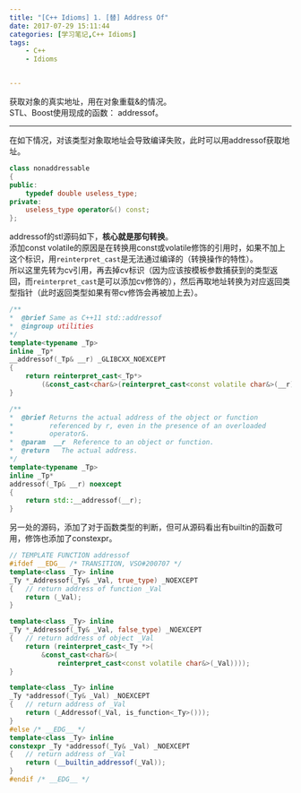 ```yaml
---
title: "[C++ Idioms] 1. [替] Address Of"
date: 2017-07-29 15:11:44
categories: [学习笔记,C++ Idioms]
tags:
    - C++
    - Idioms


---
```

获取对象的真实地址，用在对象重载&的情况。  
STL、Boost使用现成的函数： addressof。  <!-- more -->

-------
在如下情况，对该类型对象取地址会导致编译失败，此时可以用addressof获取地址。  
```c++
class nonaddressable
{
public:
	typedef double useless_type;
private:
	useless_type operator&() const;
};
```

addressof的stl源码如下，**核心就是那句转换**。  
添加const volatile的原因是在转换用const或volatile修饰的引用时，如果不加上这个标识，用`reinterpret_cast`是无法通过编译的（转换操作的特性）。  
所以这里先转为cv引用，再去掉cv标识（因为应该按模板参数捕获到的类型返回，而`reinterpret_cast`是可以添加cv修饰的），然后再取地址转换为对应返回类型指针（此时返回类型如果有带cv修饰会再被加上去）。

```c++
/**
*  @brief Same as C++11 std::addressof
*  @ingroup utilities
*/
template<typename _Tp>
inline _Tp*
__addressof(_Tp& __r) _GLIBCXX_NOEXCEPT
{
	return reinterpret_cast<_Tp*>
		(&const_cast<char&>(reinterpret_cast<const volatile char&>(__r)));
}

/**
*  @brief Returns the actual address of the object or function
*         referenced by r, even in the presence of an overloaded
*         operator&.
*  @param  __r  Reference to an object or function.
*  @return   The actual address.
*/
template<typename _Tp>
inline _Tp*
addressof(_Tp& __r) noexcept
{
	return std::__addressof(__r);
}

```


另一处的源码，添加了对于函数类型的判断，但可从源码看出有builtin的函数可用，修饰也添加了constexpr。
```c++
// TEMPLATE FUNCTION addressof
#ifdef __EDG__ /* TRANSITION, VSO#200707 */
template<class _Ty> inline
_Ty *_Addressof(_Ty& _Val, true_type) _NOEXCEPT
{	// return address of function _Val
	return (_Val);
}

template<class _Ty> inline
_Ty *_Addressof(_Ty& _Val, false_type) _NOEXCEPT
{	// return address of object _Val
	return (reinterpret_cast<_Ty *>(
		&const_cast<char&>(
			reinterpret_cast<const volatile char&>(_Val))));
}

template<class _Ty> inline
_Ty *addressof(_Ty& _Val) _NOEXCEPT
{	// return address of _Val
	return (_Addressof(_Val, is_function<_Ty>()));
}
#else /* __EDG__ */
template<class _Ty> inline
constexpr _Ty *addressof(_Ty& _Val) _NOEXCEPT
{	// return address of _Val
	return (__builtin_addressof(_Val));
}
#endif /* __EDG__ */

```


